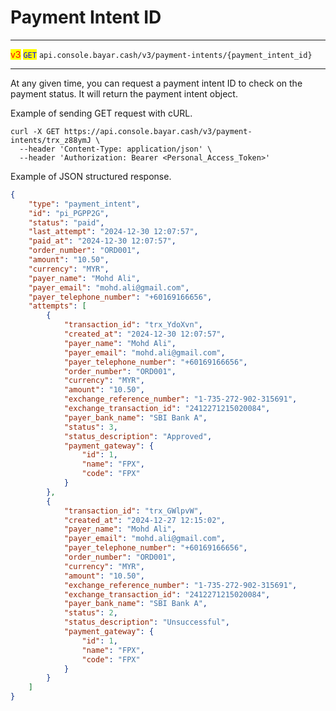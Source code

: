 # Payment Intent ID

***

<mark style="color:red;">v3</mark>  <mark style="color:blue;">`GET`</mark>  `api.console.bayar.cash/v3/payment-intents/{payment_intent_id}`

***



At any given time, you can request a payment intent ID to check on the payment status. It will return the payment intent object.

Example of sending GET request with cURL.



```markup
curl -X GET https://api.console.bayar.cash/v3/payment-intents/trx_z88ymJ \
  --header 'Content-Type: application/json' \
  --header 'Authorization: Bearer <Personal_Access_Token>'
```



Example of JSON structured response.



```json
{
    "type": "payment_intent",
    "id": "pi_PGPP2G",
    "status": "paid",
    "last_attempt": "2024-12-30 12:07:57",
    "paid_at": "2024-12-30 12:07:57",
    "order_number": "ORD001",
    "amount": "10.50",
    "currency": "MYR",
    "payer_name": "Mohd Ali",
    "payer_email": "mohd.ali@gmail.com",
    "payer_telephone_number": "+60169166656",
    "attempts": [
        {
            "transaction_id": "trx_YdoXvn",
            "created_at": "2024-12-30 12:07:57",
            "payer_name": "Mohd Ali",
            "payer_email": "mohd.ali@gmail.com",
            "payer_telephone_number": "+60169166656",
            "order_number": "ORD001",
            "currency": "MYR",
            "amount": "10.50",
            "exchange_reference_number": "1-735-272-902-315691",
            "exchange_transaction_id": "2412271215020084",
            "payer_bank_name": "SBI Bank A",
            "status": 3,
            "status_description": "Approved",
            "payment_gateway": {
                "id": 1,
                "name": "FPX",
                "code": "FPX"
            }
        },
        {
            "transaction_id": "trx_GWlpvW",
            "created_at": "2024-12-27 12:15:02",
            "payer_name": "Mohd Ali",
            "payer_email": "mohd.ali@gmail.com",
            "payer_telephone_number": "+60169166656",
            "order_number": "ORD001",
            "currency": "MYR",
            "amount": "10.50",
            "exchange_reference_number": "1-735-272-902-315691",
            "exchange_transaction_id": "2412271215020084",
            "payer_bank_name": "SBI Bank A",
            "status": 2,
            "status_description": "Unsuccessful",
            "payment_gateway": {
                "id": 1,
                "name": "FPX",
                "code": "FPX"
            }
        }
    ]
}
```

